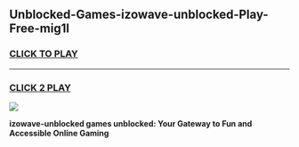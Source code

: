 
## Unblocked-Games-izowave-unblocked-Play-Free-mig1l
<h3>
<a href="https://premium76.site?title=izowave-unblocked&ref=19M">CLICK TO PLAY</a></h3>
<hr>

<h3>
<a href="https://premium76.site?title=izowave-unblocked&ref=19M">CLICK 2 PLAY</a>
  
</h3>

<a href="https://premium76.site?title=izowave-unblocked&ref=19M"><img src="https://clearcache.store/games.png"></a>


**izowave-unblocked games unblocked: Your Gateway to Fun and Accessible Online Gaming**
